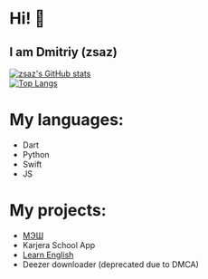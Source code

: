 # Hi! 👋
## I am Dmitriy (zsaz)

[![zsaz's GitHub stats](https://github-readme-stats.vercel.app/api?username=superdima05)](https://github.com/anuraghazra/github-readme-stats)</br>
[![Top Langs](https://github-readme-stats.vercel.app/api/top-langs/?username=anuraghazra&layout=compact)](https://github.com/anuraghazra/github-readme-stats)


# My languages:
  - Dart
  - Python
  - Swift
  - JS

# My projects:
  - [МЭШ](https://github.com/superdima05/mesh)
  - Karjera School App
  - [Learn English](https://apps.apple.com/us/app/%D0%B0%D0%BD%D0%B3%D0%BB%D0%B8%D0%B9%D1%81%D0%BA%D0%B8%D0%B9-%D1%8F%D0%B7%D1%8B%D0%BA-%D1%83%D1%87%D0%B8%D0%BC-c-%D0%BD%D1%83%D0%BB%D1%8F/id1479425872)
  - Deezer downloader (deprecated due to DMCA)
<!--
**superdima05/superdima05** is a ✨ _special_ ✨ repository because its `README.md` (this file) appears on your GitHub profile.

Here are some ideas to get you started:

- 🔭 I’m currently working on ...
- 🌱 I’m currently learning ...
- 👯 I’m looking to collaborate on ...
- 🤔 I’m looking for help with ...
- 💬 Ask me about ...
- 📫 How to reach me: ...
- 😄 Pronouns: ...
- ⚡ Fun fact: ...
-->
